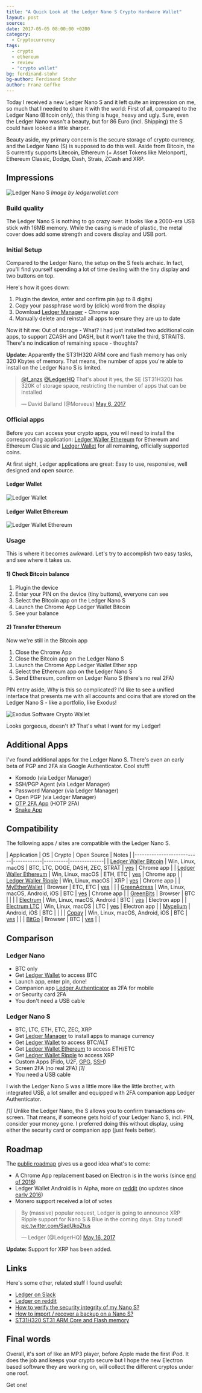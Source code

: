 ```yaml
---
title: "A Quick Look at the Ledger Nano S Crypto Hardware Wallet"
layout: post
source:
date: 2017-05-05 08:00:00 +0200
category:
  - Cryptocurrency
tags:
  - crypto
  - ethereum
  - review
  - "crypto wallet"
bg: ferdinand-stohr
bg-author: Ferdinand Stohr
author: Franz Geffke
---
```


Today I received a new Ledger Nano S and it left quite an impression on me, so much that I needed to share it with the world: First of all, compared to the Ledger Nano (Bitcoin only), this thing is huge, heavy and ugly. Sure, even the Ledger Nano wasn't a beauty, but for 86 Euro (incl. Shipping) the S could have looked a little sharper.

Beauty aside, my primary concern is the secure storage of crypto currency, and the Ledger Nano (S) is supposed to do this well. Aside from Bitcoin, the S currently supports Litecoin, Ethereum (+ Asset Tokens like Melonport), Ethereum Classic, Dodge, Dash, Strais, ZCash and XRP.

## Impressions

![Ledger Nano S](/assets/content/2017/a-quick-look-ledger-nano-crypto-hardware-wallet_04.png)
_Image by ledgerwallet.com_

### Build quality

The Ledger Nano S is nothing to go crazy over. It looks like a 2000-era USB stick with 16MB memory. While the casing is made of plastic, the metal cover does add some strength and covers display and USB port.

### Initial Setup

Compared to the Ledger Nano, the setup on the S feels archaic. In fact, you'll find yourself spending a lot of time dealing with the tiny display and two buttons on top.

Here's how it goes down:

1. Plugin the device, enter and confirm pin (up to 8 digits)
2. Copy your passphrase word by (click) word from the display
3. Download [Ledger Manager](https://www.ledgerwallet.com/apps/manager) - Chrome app
4. Manually delete and reinstall all apps to ensure they are up to date

Now it hit me: Out of storage - What? I had just installed two additional coin apps, to support ZCASH and DASH, but it won't take the third, STRAITS. There's no indication of remaining space - thoughts?

**Update:** Apparently the ST31H320 ARM core and flash memory has only 320 Kbytes of memory. That means, the number of apps you're able to install on the Ledger Nano S is limited.

<blockquote class="twitter-tweet" data-conversation="none" data-lang="en"><p lang="en" dir="ltr"><a href="https://twitter.com/f_anzs">@f_anzs</a> <a href="https://twitter.com/LedgerHQ">@LedgerHQ</a> That&#39;s about it yes, the SE (ST31H320) has 320K of storage space, restricting the number of apps that can be installed</p>&mdash; David Balland (@Morveus) <a href="https://twitter.com/Morveus/status/860793519396532224">May 6, 2017</a></blockquote>
<script async src="//platform.twitter.com/widgets.js" charset="utf-8"></script>

### Official apps

Before you can access your crypto apps, you will need to install the corresponding application: [Ledger Waller Ethereum](https://www.ledgerwallet.com/apps/ethereum) for Ethereum and Ethereum Classic and [Ledger Wallet](https://www.ledgerwallet.com/wallet) for all remaining, officially supported coins.

At first sight, Ledger applications are great: Easy to use, responsive, well designed and open source.

#### Ledger Wallet

![Ledger Wallet](/assets/content/2017/a-quick-look-ledger-nano-crypto-hardware-wallet_02.png)

#### Ledger Wallet Ethereum

![Ledger Wallet Ethereum](/assets/content/2017/a-quick-look-ledger-nano-crypto-hardware-wallet_03.png)

### Usage

This is where it becomes awkward. Let's try to accomplish two easy tasks, and see where it takes us.

#### 1) Check Bitcoin balance

1. Plugin the device
2. Enter your PIN on the device (tiny buttons), everyone can see
3. Select the Bitcoin app on the Ledger Nano S
4. Launch the Chrome App Ledger Wallet Bitcoin
5. See your balance

#### 2) Transfer Ethereum

Now we're still in the Bitcoin app

1. Close the Chrome App
2. Close the Bitcoin app on the Ledger Nano S
3. Launch the Chrome App Ledger Wallet Ether app
4. Select the Ethereum app on the Ledger Nano S
5. Send Ethereum, confirm on Ledger Nano S (there's no real 2FA)

PIN entry aside, Why is this so complicated? I'd like to see a unified interface that presents me with all accounts and coins that are stored on the Ledger Nano S - like a portfolio, like Exodus!

![Exodus Software Crypto Wallet](/assets/content/2017/a-quick-look-ledger-nano-crypto-hardware-wallet_01.png)

Looks gorgeous, doesn't it? That's what I want for my Ledger!

## Additional Apps

I've found additional apps for the Ledger Nano S. There's even an early beta of PGP and 2FA ala Google Authenticator. Cool stuff!

- Komodo (via Ledger Manager)
- SSH/PGP Agent (via Ledger Manager)
- Password Manager (via Ledger Manager)
- Open PGP (via Ledger Manager)
- [OTP 2FA App](https://parkerhoyes.com/bolos-apps) (HOTP 2FA)
- [Snake App](https://parkerhoyes.com/bolos-apps)

## Compatibility

The following apps / sites are compatible with the Ledger Nano S.

| Application | OS | Crypto | Open Source | Notes |
|---------------------------|------------|----------|--------------|
| [Ledger Waller Bitcoin](https://www.ledgerwallet.com/wallet) | Win, Linux, macOS | BTC, LTC, DOGE, DASH, ZEC, STRAT | [yes](https://github.com/LedgerHQ) | Chrome app |
| [Ledger Waller Ethereum](https://www.ledgerwallet.com/apps/ethereum) | Win, Linux, macOS | ETH, ETC | [yes](https://github.com/LedgerHQ) | Chrome app |
| [Ledger Waller Ripple](https://www.ledgerwallet.com/apps/ripple) | Win, Linux, macOS | XRP | [yes](https://github.com/LedgerHQ/ledger-wallet-ripple) | Chrome app |
| [MyEtherWallet](https://www.myetherwallet.com/) | Browser | ETC, ETC | [yes](https://github.com/kvhnuke/etherwallet) |  |
| [GreenAdress](https://greenaddress.it/) | Win, Linux, macOS, Android, iOS | BTC | [yes](https://github.com/greenaddress) | Chrome app |
| [GreenBits](https://ledger.groovehq.com/knowledge_base/topics/how-to-use-the-ledger-nano-with-greenaddress) | Browser | BTC |  |  |
| [Electrum](https://electrum.org/) | Win, Linux, macOS, Android | BTC | [yes](https://github.com/spesmilo/electrum) | Electron app |
| [Electrum LTC](https://electrum-ltc.org/) | Win, Linux, macOS | LTC | [yes](https://electrum-ltc.org/) | Electron app |
| [Mycelium](https://wallet.mycelium.com/) | Android, iOS | BTC |  |  |
| [Copay](https://copay.io/) | Win, Linux, macOS, Android, iOS | BTC | [yes](https://github.com/bitpay/copay/releases/tag/v3.1.3) |  |
| [BitGo](https://bitgo.zendesk.com/hc/en-us/articles/115000357746) | Browser | BTC | [yes](https://github.com/bitgo) |  |

## Comparison

### Ledger Nano

- BTC only
- Get [Ledger Wallet](https://www.ledgerwallet.com/apps/bitcoin) to access BTC
- Launch app, enter pin, done!
- Companion app [Ledger Authenticator](https://www.ledgerwallet.com/apps/bitcoin#get-the-apps) as 2FA for mobile
- or Security card 2FA
- You don't need a USB cable

### Ledger Nano S

- BTC, LTC, ETH, ETC, ZEC, XRP
- Get [Ledger Manager](https://www.ledgerwallet.com/apps/manager) to install apps to manage currency
- Get [Ledger Wallet](https://www.ledgerwallet.com/apps/bitcoin) to access BTC/ALT
- Get [Ledger Wallet Ethereum](https://www.ledgerwallet.com/apps/ethereum) to access ETH/ETC
- Get [Ledger Wallet Ripple](https://www.ledgerwallet.com/apps/ripple) to access XRP
- Custom Apps (Fido, U2F, [GPG](https://github.com/LedgerHQ/blue-app-ssh-agent), [SSH](https://github.com/LedgerHQ/blue-app-ssh-agent))
- Screen 2FA (no real 2FA) *[1]*
- You need a USB cable

I wish the Ledger Nano S was a little more like the little brother, with integrated USB, a lot smaller and equipped with 2FA companion app Ledger Authenticator.

*[1]* Unlike the Ledger Nano, the S allows you to confirm transactions on-screen. That means, if someone gets hold of your Ledger Nano S, incl. PIN, consider your money gone. I preferred doing this without display, using either the security card or companion app (just feels better).

## Roadmap

The [public roadmap](https://trello.com/b/5nQ1mdzt/ledger-roadmap) gives us a good idea what's to come:

- A Chrome App replacement based on Electron is in the works (since [end of 2016](https://trello.com/c/mf0aFgDK/28-chrome-applications-end-of-life))
- Ledger Wallet Android is in Alpha, more on [reddit](https://www.reddit.com/r/ledgerwallet/comments/47bti4/ledger_wallet_android_spv_alpha_release/) (no updates since [early 2016](https://github.com/LedgerHQ/ledger-wallet-android))
- Monero support received a lot of votes

<blockquote class="twitter-tweet" data-lang="en"><p lang="en" dir="ltr">By (massive) popular request, Ledger is going to announce XRP Ripple support for Nano S &amp; Blue in the coming days. Stay tuned! <a href="https://t.co/SadUkoZtus">pic.twitter.com/SadUkoZtus</a></p>&mdash; Ledger (@LedgerHQ) <a href="https://twitter.com/LedgerHQ/status/864395677475930112">May 16, 2017</a></blockquote>
<script async src="//platform.twitter.com/widgets.js" charset="utf-8"></script>

**Update:** Support for XRP has been added.

## Links

Here's some other, related stuff I found useful:

- [Ledger on Slack](http://slack.ledger.co/)
- [Ledger on reddit](https://www.reddit.com/r/ledgerwallet/)
- [How to verify the security integrity of my Nano S?](http://support.ledgerwallet.com/knowledge_base/topics/how-to-verify-the-security-integrity-of-my-nano-s)
- [How to import / recover a backup on a Nano S?](http://support.ledgerwallet.com/knowledge_base/topics/how-to-import-slash-recover-a-backup-on-a-nano-s)
- [ST31H320 ST31 ARM Core and Flash memory](http://www.st.com/en/secure-mcus/st31h320.html)

## Final words

Overall, it's sort of like an MP3 player, before Apple made the first iPod. It does the job and keeps your crypto secure but I hope the new Electron based software they are working on, will collect the different cryptos under one roof.

Get one!
